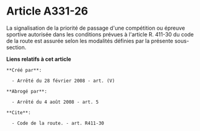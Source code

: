 # Article A331-26

La signalisation de la priorité de passage d'une compétition ou épreuve sportive autorisée dans les conditions prévues à
l'article R. 411-30 du code de la route est assurée selon les modalités définies par la présente sous-section.

**Liens relatifs à cet article**

	**Créé par**:

	  - Arrêté du 28 février 2008 - art. (V)

	**Abrogé par**:

	  - Arrêté du 4 août 2008 - art. 5

	**Cite**:

	  - Code de la route. - art. R411-30
